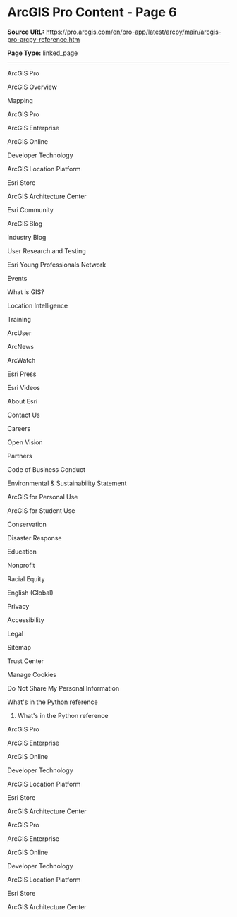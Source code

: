 # ArcGIS Pro Content - Page 6

**Source URL:** https://pro.arcgis.com/en/pro-app/latest/arcpy/main/arcgis-pro-arcpy-reference.htm

**Page Type:** linked_page

---

ArcGIS Pro

ArcGIS Overview

Mapping

ArcGIS Pro

ArcGIS Enterprise

ArcGIS Online

Developer Technology

ArcGIS Location Platform

Esri Store

ArcGIS Architecture Center

Esri Community

ArcGIS Blog

Industry Blog

User Research and Testing

Esri Young Professionals Network

Events

What is GIS?

Location Intelligence

Training

ArcUser

ArcNews

ArcWatch

Esri Press

Esri Videos

About Esri

Contact Us

Careers

Open Vision

Partners

Code of Business Conduct

Environmental & Sustainability Statement

ArcGIS for Personal Use

ArcGIS for Student Use

Conservation

Disaster Response

Education

Nonprofit

Racial Equity

English (Global)

Privacy

Accessibility

Legal

Sitemap

Trust Center

Manage Cookies

Do Not Share My Personal Information

What\'s in the Python reference

1. What\'s in the Python reference

ArcGIS Pro

ArcGIS Enterprise

ArcGIS Online

Developer Technology

ArcGIS Location Platform

Esri Store

ArcGIS Architecture Center

ArcGIS Pro

ArcGIS Enterprise

ArcGIS Online

Developer Technology

ArcGIS Location Platform

Esri Store

ArcGIS Architecture Center